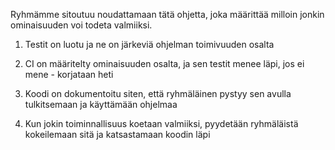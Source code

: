Ryhmämme sitoutuu noudattamaan tätä ohjetta, joka määrittää milloin jonkin ominaisuuden voi todeta valmiiksi.

1. Testit on luotu ja ne on järkeviä ohjelman toimivuuden osalta

2. CI on määritelty ominaisuuden osalta, ja sen testit menee läpi, jos ei mene - korjataan heti

3. Koodi on dokumentoitu siten, että ryhmäläinen pystyy sen avulla tulkitsemaan ja käyttämään ohjelmaa

4. Kun jokin toiminnallisuus koetaan valmiiksi, pyydetään ryhmäläistä kokeilemaan sitä ja katsastamaan koodin läpi
